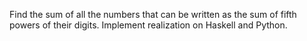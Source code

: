 Find the sum of all the numbers that can be written as the sum of fifth powers of their digits.
Implement realization on Haskell and Python.

